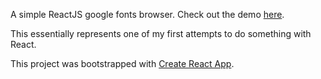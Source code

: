 A simple ReactJS google fonts browser. Check out the demo [here](http://rgf.davelinke.com/).

This essentially represents one of my first attempts to do something with React.

This project was bootstrapped with [Create React App](https://github.com/facebookincubator/create-react-app).
